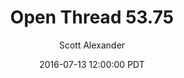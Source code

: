 ---
layout: podcast
title: "Open Thread 53.75"
author: Scott Alexander
description: https://slatestarcodex.com/2016/07/13/open-thread-53-75/
date: 2016-07-13 12:00:00 PDT
length: 310469
duration: 77
guid: open-thread-53-75
---
